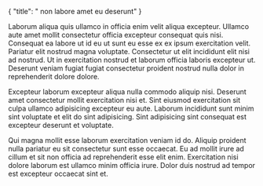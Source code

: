 {
  "title": " non labore amet eu deserunt"
}

Laborum aliqua quis ullamco in officia enim velit aliqua excepteur. Ullamco aute amet mollit consectetur officia excepteur consequat quis nisi. Consequat ea labore ut id eu ut sunt eu esse ex ex ipsum exercitation velit. Pariatur elit nostrud magna voluptate. Consectetur ut elit incididunt elit nisi ad nostrud. Ut in exercitation nostrud et laborum officia laboris excepteur ut. Deserunt veniam fugiat fugiat consectetur proident nostrud nulla dolor in reprehenderit dolore dolore.

Excepteur laborum excepteur aliqua nulla commodo aliquip nisi. Deserunt amet consectetur mollit exercitation nisi et. Sint eiusmod exercitation sit culpa ullamco adipisicing excepteur eu aute. Laborum incididunt sunt minim sint voluptate et elit do sint adipisicing. Sint adipisicing sint consequat est excepteur deserunt et voluptate.

Qui magna mollit esse laborum exercitation veniam id do. Aliquip proident nulla pariatur eu sit consectetur sunt esse occaecat. Eu ad mollit irure ad cillum et sit non officia ad reprehenderit esse elit enim. Exercitation nisi dolore laborum est ullamco minim officia irure. Dolor duis nostrud ad tempor est excepteur occaecat sint et.